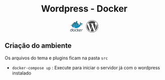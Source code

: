 <div align="center">
	<h1>Wordpress - Docker</h1>
  <img align="center" alt="Docker" height="40" width="40" style="margin: 0 3px" src="https://github.com/devicons/devicon/blob/master/icons/docker/docker-original-wordmark.svg">
  <img align="center" alt="WordPress" height="40" width="40" style="margin: 0 3px" src="https://github.com/devicons/devicon/blob/master/icons/wordpress/wordpress-plain.svg">
</div>

## Criação do ambiente
Os arquivos do tema e plugins ficam na pasta `src`

- `docker-compose up` : Execute para iniciar o servidor já com o wordpress instalado
